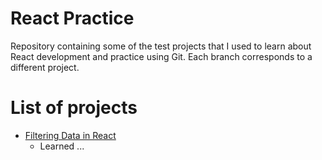 # React Practice
Repository containing some of the test projects that I used to learn about React development and practice using Git. Each branch corresponds to a different project.

# List of projects
- [Filtering Data in React](https://github.com/bbgoly/react-practice/tree/react-data-filtering-ts)
    - Learned ...
